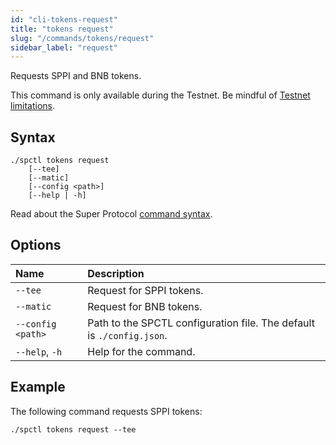```yaml
---
id: "cli-tokens-request"
title: "tokens request"
slug: "/commands/tokens/request"
sidebar_label: "request"
---
```


Requests SPPI and BNB tokens.

This command is only available during the Testnet. Be mindful of [Testnet limitations](/marketplace/limitations).

## Syntax

```
./spctl tokens request
    [--tee]
    [--matic]
    [--config <path>]
    [--help | -h]
```

Read about the Super Protocol [command syntax](/cli/commands#command-syntax).

## Options

| **Name** | **Description** |
| :- | :- |
| `--tee` | Request for SPPI tokens. |
| `--matic` | Request for BNB tokens. |
| `--config <path>` | Path to the SPCTL configuration file. The default is `./config.json`. |
| `--help`, `-h` | Help for the command. |

## Example

The following command requests SPPI tokens:

```
./spctl tokens request --tee
```
